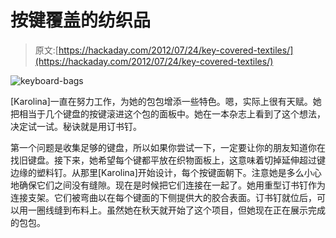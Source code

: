# 按键覆盖的纺织品

> 原文:[https://hackaday.com/2012/07/24/key-covered-textiles/](https://hackaday.com/2012/07/24/key-covered-textiles/)

![](../Images/eb496878fe5d7a30c6a9f749caffffa7.png "keyboard-bags")

[Karolina]一直在努力工作，为她的包包增添一些特色。嗯，实际上很有天赋。她把相当于几个键盘的按键滚进这个包的面板中。她在一本杂志上看到了这个想法，决定试一试。秘诀就是用订书钉。

第一个问题是收集足够的键盘，所以如果你尝试一下，一定要让你的朋友知道你在找旧键盘。接下来，她希望每个键都平放在织物面板上，这意味着切掉延伸超过键边缘的塑料钉。从那里[Karolina]开始设计，每个按键面朝下。注意她是多么小心地确保它们之间没有缝隙。现在是时候把它们连接在一起了。她用重型订书钉作为连接支架。它们被弯曲以在每个键面的下侧提供大的胶合表面。订书钉就位后，可以用一圈线缝到布料上。虽然她在秋天就开始了这个项目，但她现在正在展示完成的包包。